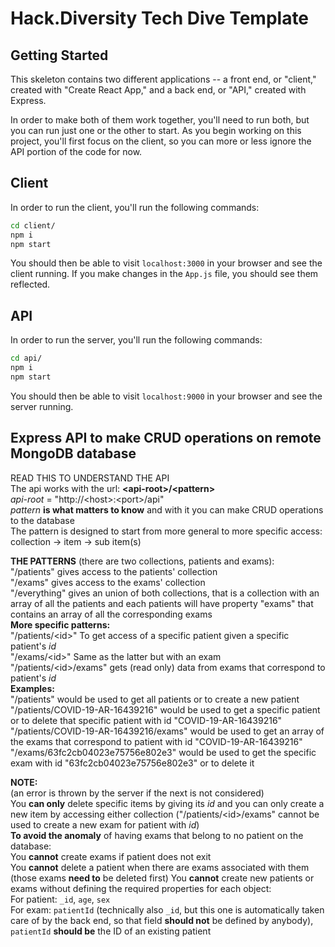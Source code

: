 # Hack.Diversity Tech Dive Template

## Getting Started

This skeleton contains two different applications -- a front end, or "client," created with "Create React App," and a back end, or "API," created with Express.

In order to make both of them work together, you'll need to run both, but you can run just one or the other to start. As you begin working on this project, you'll first focus on the client, so you can more or less ignore the API portion of the code for now.

## Client
In order to run the client, you'll run the following commands:

```bash
cd client/
npm i
npm start
```

You should then be able to visit `localhost:3000` in your browser and see the client running. If you make changes in the `App.js` file, you should see them reflected.

## API
In order to run the server, you'll run the following commands:

```bash
cd api/
npm i
npm start
```

You should then be able to visit `localhost:9000` in your browser and see the server running.

## Express API to make CRUD operations on remote MongoDB database
READ THIS TO UNDERSTAND THE API<br>
The api works with the url: **\<api-root\>/\<pattern\>**<br>
*api-root* = "http://\<host\>:\<port\>/api"<br>
*pattern* **is what matters to know** and with it you can make CRUD operations to the database<br>
The pattern is designed to start from more general to more specific access: collection -\> item -\> sub item(s)<br>

**THE PATTERNS** (there are two collections, patients and exams):<br>
"/patients" gives access to the patients' collection<br>
"/exams" gives access to the exams' collection<br>
"/everything" gives an union of both collections, that is a collection with an array of all the patients and each patients will have property "exams" that contains an array of all the corresponding exams<br>
**More specific patterns:**<br>
"/patients/\<id\>" To get access of a specific patient given a specific patient's *id*<br>
"/exams/\<id\>" Same as the latter but with an exam<br>
"/patients/\<id\>/exams" gets (read only) data from exams that correspond to patient's *id*<br>
**Examples:**<br>
"/patients" would be used to get all patients or to create a new patient <br>
"/patients/COVID-19-AR-16439216" would be used to get a specific patient or to delete that specific patient with id "COVID-19-AR-16439216"<br>
"/patients/COVID-19-AR-16439216/exams" would be used to get an array of the exams that correspond to patient with id "COVID-19-AR-16439216"<br>
"/exams/63fc2cb04023e75756e802e3" would be used to get the specific exam with id "63fc2cb04023e75756e802e3" or to delete it<br>

**NOTE:**<br>
(an error is thrown by the server if the next is not considered)<br>
You **can only** delete specific items by giving its *id* and you can only create a new item by accessing either collection ("/patients/\<id\>/exams" cannot be used to create a new exam for patient with *id*)<br>
**To avoid the anomaly** of having exams that belong to no patient on the database:<br>
You **cannot** create exams if patient does not exit<br>
You **cannot** delete a patient when there are exams associated with them (those exams **need to** be deleted first)
You **cannot** create new patients or exams without defining the required properties for each object:<br>
For patient: `_id`, `age`, `sex`<br>
For exam: `patientId` (technically also `_id`, but this one is automatically taken care of by the back end, so that field **should not** be defined by anybody), `patientId` **should be** the ID of an existing patient
